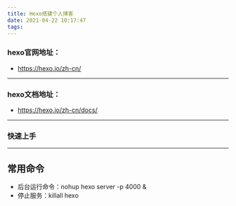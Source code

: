 ```yaml
---
title: Hexo搭建个人博客
date: 2021-04-22 10:17:47
tags:
---
```


### hexo官网地址：

* https://hexo.io/zh-cn/
---

### hexo文档地址：

* https://hexo.io/zh-cn/docs/
------

### 快速上手

---

## 常用命令

* 后台运行命令：nohup hexo server -p 4000 &
* 停止服务：killall hexo
